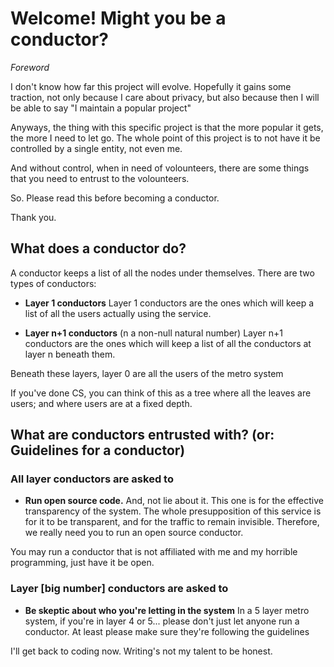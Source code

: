 # Welcome! Might you be a conductor?

*Foreword*

I don't know how far this project will evolve. Hopefully it gains some traction, not only because I care about privacy, but also because then I will be able to say "I maintain a popular project"

Anyways, the thing with this specific project is that the more popular it gets, the more I need to let go. The whole point of this project is to not have it be controlled by a single entity, not even me.

And without control, when in need of volounteers, there are some things that you need to entrust to the volounteers.

So. Please read this before becoming a conductor.

Thank you.

## What does a conductor do?

A conductor keeps a list of all the nodes under themselves. There are two types of conductors:

- **Layer 1 conductors**
Layer 1 conductors are the ones which will keep a list of all the users actually using the service.

- **Layer n+1 conductors** (n a non-null natural number)
Layer n+1 conductors are the ones which will keep a list of all the conductors at layer n beneath them.

Beneath these layers, layer 0 are all the users of the metro system

If you've done CS, you can think of this as a tree where all the leaves are users; and where users are at a fixed depth.

## What are conductors entrusted with? (or: Guidelines for a conductor)

### All layer conductors are asked to

- **Run open source code.** And, not lie about it.
This one is for the effective transparency of the system. The whole presupposition of this service is for it to be transparent, and for the traffic to remain invisible. Therefore, we really need you to run an open source conductor.

You may run a conductor that is not affiliated with me and my horrible programming, just have it be open.

### Layer [big number] conductors are asked to

- **Be skeptic about who you're letting in the system**
In a 5 layer metro system, if you're in layer 4 or 5... please don't just let anyone run a conductor. At least please make sure they're following the guidelines

I'll get back to coding now. Writing's not my talent to be honest.
